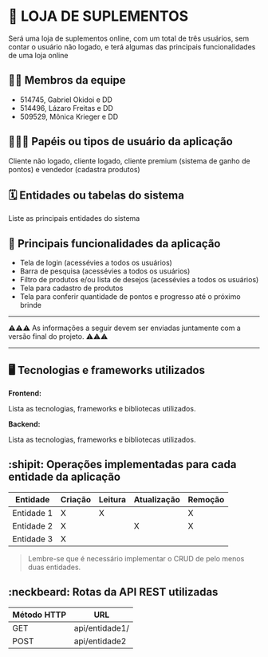 # :checkered_flag: LOJA DE SUPLEMENTOS

Será uma loja de suplementos online, com um total de três usuários, sem contar o usuário não logado, e terá algumas das principais funcionalidades de uma loja online

## :technologist: Membros da equipe

- 514745, Gabriel Okidoi e DD
- 514496, Lázaro Freitas e DD
- 509529, Mônica Krieger e DD

## :people_holding_hands: Papéis ou tipos de usuário da aplicação

Cliente não logado, cliente logado, cliente premium (sistema de ganho de pontos) e vendedor (cadastra produtos)

## :spiral_calendar: Entidades ou tabelas do sistema

Liste as principais entidades do sistema

## :triangular_flag_on_post:	 Principais funcionalidades da aplicação

- Tela de login (acessévies a todos os usuários)
- Barra de pesquisa (acessévies a todos os usuários)
- Filtro de produtos e/ou lista de desejos (acessévies a todos os usuários)
- Tela para cadastro de produtos 
- Tela para conferir quantidade de pontos e progresso até o próximo brinde

----

:warning::warning::warning: As informações a seguir devem ser enviadas juntamente com a versão final do projeto. :warning::warning::warning:


----

## :desktop_computer: Tecnologias e frameworks utilizados

**Frontend:**

Lista as tecnologias, frameworks e bibliotecas utilizados.

**Backend:**

Lista as tecnologias, frameworks e bibliotecas utilizados.


## :shipit: Operações implementadas para cada entidade da aplicação


| Entidade| Criação | Leitura | Atualização | Remoção |
| --- | --- | --- | --- | --- |
| Entidade 1 | X |  X  |  | X |
| Entidade 2 | X |    |  X | X |
| Entidade 3 | X |    |  |  |

> Lembre-se que é necessário implementar o CRUD de pelo menos duas entidades.

## :neckbeard: Rotas da API REST utilizadas

| Método HTTP | URL |
| --- | --- |
| GET | api/entidade1/|
| POST | api/entidade2 |
